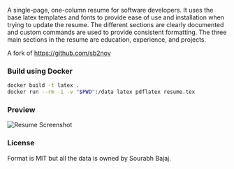 A single-page, one-column resume for software developers. It uses the base latex templates and fonts to provide ease of use and installation when trying to update the resume. The different sections are clearly documented and custom commands are used to provide consistent formatting. The three main sections in the resume are education, experience, and projects.

A fork of https://github.com/sb2nov

### Build using Docker

```sh
docker build -t latex .
docker run --rm -i -v "$PWD":/data latex pdflatex resume.tex
```

### Preview

![Resume Screenshot](/resume_preview.png)

### License

Format is MIT but all the data is owned by Sourabh Bajaj.
